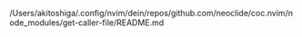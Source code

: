 /Users/akitoshiga/.config/nvim/dein/repos/github.com/neoclide/coc.nvim/node_modules/get-caller-file/README.md